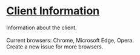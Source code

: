 # [Client Information](https://dacuteraccoon.github.io/client-info/)
Information about the client.
<br/><br/>
Current browsers: Chrome, Microsoft Edge, Opera.
<br/>
Create a new issue for more browsers.
